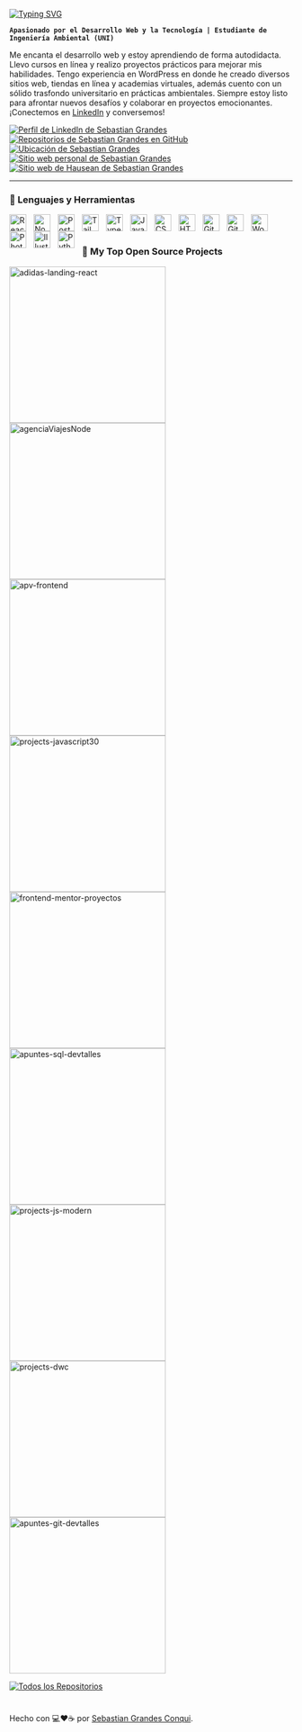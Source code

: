 [![Typing SVG](https://readme-typing-svg.demolab.com?font=Roboto&weight=900&size=30&pause=1000&color=1F2328&vCenter=true&random=false&width=440&height=35&lines=%F0%9F%91%8B+Hola%2C+soy+Sebastian+Grandes;%F0%9F%99%8C+Bienvenido+a+mi+GitHub)](https://git.io/typing-svg)  

**`Apasionado por el Desarrollo Web y la Tecnología | Estudiante de Ingeniería Ambiental (UNI)`**

Me encanta el desarrollo web y estoy aprendiendo de forma autodidacta. Llevo cursos en línea y realizo proyectos prácticos para mejorar mis habilidades. Tengo experiencia en WordPress en donde he creado diversos sitios web, tiendas en línea y academias virtuales, además cuento con un sólido trasfondo universitario en prácticas ambientales. Siempre estoy listo para afrontar nuevos desafíos y colaborar en proyectos emocionantes. ¡Conectemos en [LinkedIn](https://www.linkedin.com/in/sebasgrandes/) y conversemos!

<p align="left">
  <a href="https://www.linkedin.com/in/sebasgrandes">
     <img alt="Perfil de LinkedIn de Sebastian Grandes" title="Conversemos por LinkedIn" src="https://img.shields.io/badge/sebasgrandes-sebasgrandes?style=for-the-badge&logo=linkedin&labelColor=005fbd&color=006cd7"/></a> 
  <a href="https://github.com/sebasgrandes?tab=repositories">
     <img alt="Repositorios de Sebastian Grandes en GitHub" title="Mis repositorios" src="https://img.shields.io/badge/Mis%20Repos-sebasgrandes?style=for-the-badge&logo=files&logoColor=white&labelColor=3e893e&color=47a248"/></a>
  <a href="#">
     <img alt="Ubicación de Sebastian Grandes" title="Lima, Perú" src="https://img.shields.io/badge/Per%C3%BA-sebasgrandes?style=for-the-badge&logo=googlemaps&logoColor=white&label=Lima&labelColor=c94034&color=ea4335"/></a>  
  <a href="https://sebastiangrandes.com">
     <img alt="Sitio web personal de Sebastian Grandes" title="sitio web sebastiangrandes.com" src="https://img.shields.io/badge/sebastiangrandes.com-sebasgrandes?style=for-the-badge&logo=googlechrome&logoColor=white&labelColor=0000b7&color=0000df"/></a> 
  <a href="https://hausean.com">
     <img alt="Sitio web de Hausean de Sebastian Grandes" title="sitio web hausean.com" src="https://img.shields.io/badge/hausean.com-sebasgrandes?style=for-the-badge&logo=googlechrome&logoColor=white&labelColor=4d00c7&color=6300ff"/></a>
  
</p>

---

### 🧰 Lenguajes y Herramientas

<img align="left" alt="React" width="30px" style="padding-right:10px;" src="https://cdn.jsdelivr.net/gh/devicons/devicon/icons/react/react-original.svg" />
<img align="left" alt="NodeJS" width="30px" style="padding-right:10px;" src="https://cdn.jsdelivr.net/gh/devicons/devicon/icons/nodejs/nodejs-original.svg" />
<img align="left" alt="PostgreSQL" width="30px" style="padding-right:10px;" src="https://cdn.jsdelivr.net/gh/devicons/devicon@latest/icons/postgresql/postgresql-original.svg" />
<img align="left" alt="TailwindCSS" width="30px" style="padding-right:10px;" src="https://cdn.jsdelivr.net/gh/devicons/devicon@latest/icons/tailwindcss/tailwindcss-original.svg" />
<img align="left" alt="TypeScript" width="30px" style="padding-right:10px;" src="https://cdn.jsdelivr.net/gh/devicons/devicon/icons/typescript/typescript-plain.svg" />
<img align="left" alt="JavaScript" width="30px" style="padding-right:10px;" src="https://cdn.jsdelivr.net/gh/devicons/devicon/icons/javascript/javascript-plain.svg" />
<img align="left" alt="CSS" width="30px" style="padding-right:10px;" src="https://cdn.jsdelivr.net/gh/devicons/devicon/icons/css3/css3-plain.svg" />
<img align="left" alt="HTML" width="30px" style="padding-right:10px;" src="https://cdn.jsdelivr.net/gh/devicons/devicon/icons/html5/html5-plain.svg" />
<img align="left" alt="GitHub" width="30px" style="padding-right:10px;" src="https://cdn.jsdelivr.net/gh/devicons/devicon/icons/github/github-original.svg" />
<img align="left" alt="Git" width="30px" style="padding-right:10px;" src="https://cdn.jsdelivr.net/gh/devicons/devicon/icons/git/git-original.svg" />
<img align="left" alt="WordPress" width="30px" style="padding-right:10px;" src="https://cdn.jsdelivr.net/gh/devicons/devicon@latest/icons/wordpress/wordpress-plain.svg" />
<img align="left" alt="Photoshop" width="30px" style="padding-right:10px;" src="https://cdn.jsdelivr.net/gh/devicons/devicon@latest/icons/photoshop/photoshop-original.svg" />
<img align="left" alt="Illustrator" width="30px" style="padding-right:10px;" src="https://cdn.jsdelivr.net/gh/devicons/devicon@latest/icons/illustrator/illustrator-plain.svg" />
<img align="left" alt="Python" width="30px" style="padding-right:10px;" src="https://cdn.jsdelivr.net/gh/devicons/devicon/icons/python/python-plain.svg" />
<br />


#

<h3>📘 My Top Open Source Projects</h3>

<!-- Repo info cards - https://github.com/anuraghazra/github-readme-stats -->
<!-- Small repo cards (fork) - https://github.com/DenverCoder1/github-readme-stats -->
<p align="left">
  <a href="https://github.com/sebasgrandes/adidas-landing-react"><img width="278" src="https://github-readme-stats.vercel.app/api/pin/?username=sebasgrandes&repo=adidas-landing-react&theme=react&bg_color=1F222E&title_color=F85D7F&hide_border=true&icon_color=F8D866&show_icons=false" alt="adidas-landing-react"></a>
  <a href="https://github.com/sebasgrandes/agenciaViajesNode"><img width="278" src="https://github-readme-stats.vercel.app/api/pin/?username=sebasgrandes&repo=agenciaViajesNode&theme=react&bg_color=1F222E&title_color=F85D7F&hide_border=true&icon_color=F8D866&show_icons=false" alt="agenciaViajesNode"></a>
  <a href="https://github.com/sebasgrandes/apv-frontend"><img width="278" src="https://github-readme-stats.vercel.app/api/pin?username=sebasgrandes&repo=apv-frontend&theme=react&bg_color=1F222E&title_color=F85D7F&hide_border=true&icon_color=F8D866&show_icons=false" alt="apv-frontend"></a>
  <a href="https://github.com/sebasgrandes/projects-javascript30"><img width="278" src="https://github-readme-stats.vercel.app/api/pin/?username=sebasgrandes&repo=projects-javascript30&theme=react&bg_color=1F222E&title_color=F85D7F&hide_border=true&icon_color=F8D866&show_icons=false" alt="projects-javascript30"></a>
  <a href="https://github.com/sebasgrandes/frontend-mentor-proyectos"><img width="278" src="https://github-readme-stats.vercel.app/api/pin/?username=sebasgrandes&repo=frontend-mentor-proyectos&theme=react&bg_color=1F222E&title_color=F85D7F&hide_border=true&icon_color=F8D866&show_icons=false" alt="frontend-mentor-proyectos"></a>
  <a href="https://github.com/sebasgrandes/apuntes-sql-devtalles"><img width="278" src="https://github-readme-stats.vercel.app/api/pin/?username=sebasgrandes&repo=apuntes-sql-devtalles&theme=react&bg_color=1F222E&title_color=F85D7F&hide_border=true&icon_color=F8D866&show_icons=false" alt="apuntes-sql-devtalles"></a>
  <a href="https://github.com/sebasgrandes/projects-js-modern"><img width="278" src="https://github-readme-stats.vercel.app/api/pin/?username=sebasgrandes&repo=projects-js-modern&theme=react&bg_color=1F222E&title_color=F85D7F&hide_border=true&icon_color=F8D866&show_icons=false&show_description=false" alt="projects-js-modern"></a>
  <a href="https://github.com/sebasgrandes/projects-dwc"><img width="278" src="https://github-readme-stats.vercel.app/api/pin/?username=sebasgrandes&repo=projects-dwc&theme=react&bg_color=1F222E&title_color=F85D7F&hide_border=true&icon_color=F8D866&show_icons=false&show_description=false" alt="projects-dwc"></a>
  <a href="https://github.com/sebasgrandes/apuntes-git-devtalles"><img width="278" src="https://github-readme-stats.vercel.app/api/pin/?username=sebasgrandes&repo=apuntes-git-devtalles&theme=react&bg_color=1F222E&title_color=F85D7F&hide_border=true&icon_color=F8D866&show_icons=false&show_description=false" alt="apuntes-git-devtalles"></a>
</p>

<a href="https://github.com/sebasgrandes?tab=repositories"><img alt="Todos los Repositorios" title="Todos los Repositorios" src="https://custom-icon-badges.demolab.com/badge/-Todos%20Mis%20Repositorios-1F222E?style=for-the-badge&logoColor=white&logo=repo"/></a>

<!--
<b>Top Repositories</b>

<div width="100%" align="center"><a href="https://github.com/sebasgrandes/adidas-landing-react" align="left"><img align="left" width="45%" src="https://github-readme-stats.vercel.app/api/pin/?username=sebasgrandes&repo=adidas-landing-react&title_color=0891b2&text_color=ffffff&icon_color=0891b2&bg_color=1c1917&hide_border=true&locale=en" /></a><a href="https://github.com/sebasgrandes/apv-frontend" align="right"><img align="right" width="45%" src="https://github-readme-stats.vercel.app/api/pin/?username=sebasgrandes&repo=apv-frontend&title_color=0891b2&text_color=ffffff&icon_color=0891b2&bg_color=1c1917&hide_border=true&locale=en" /></a></div><br /><br /><br /><br /><br /><br /><br />

<br /><br /><br /><br /><br />

<div width="100%" align="center"><a href="https://github.com/sebasgrandes/agenciaViajesNode" align="left"><img align="left" width="45%" src="https://github-readme-stats.vercel.app/api/pin/?username=sebasgrandes&repo=agenciaViajesNode&title_color=0891b2&text_color=ffffff&icon_color=0891b2&bg_color=1c1917&hide_border=true&locale=en" /></a><a href="https://github.com/sebasgrandes/projects-js-modern" align="right"><img align="right" width="45%" src="https://github-readme-stats.vercel.app/api/pin/?username=sebasgrandes&repo=projects-js-modern&title_color=0891b2&text_color=ffffff&icon_color=0891b2&bg_color=1c1917&hide_border=true&locale=en" /></a></div>

<br /><br /><br /><br /><br />
<br /><br /><br /><br /><br />
-->

#

Hecho con 💻❤️☕ por [Sebastian Grandes Conqui](https://www.linkedin.com/in/sebasgrandes).
